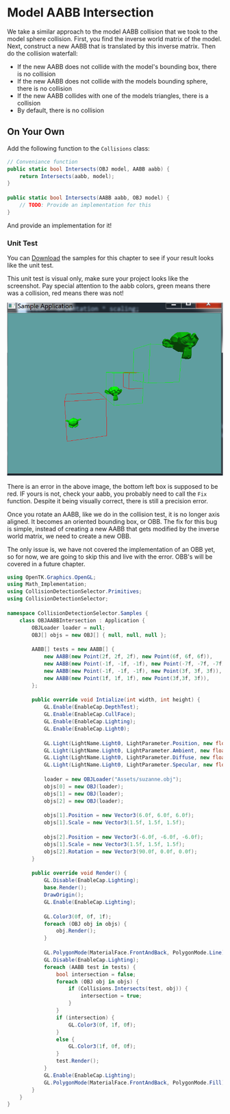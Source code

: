 # Model AABB Intersection

We take a similar approach to the model AABB collision that we took to the model sphere collision. First, you find the inverse world matrix of the model. Next, construct a new AABB that is translated by this inverse matrix. Then do the collision waterfall:

* If the new AABB does not collide with the model's bounding box, there is no collision
* If the new AABB does not collide with the models bounding sphere, there is no collision
* If the new AABB collides with one of the models triangles, there is a collision
* By default, there is no collision

## On Your Own

Add the following function to the ```Collisions``` class:

```cs
// Conveniance function
public static bool Intersects(OBJ model, AABB aabb) {
    return Intersects(aabb, model);
}

public static bool Intersects(AABB aabb, OBJ model) {
    // TODO: Provide an implementation for this
}
```

And provide an implementation for it!

### Unit Test

You can [Download](../Samples/3DModels.rar) the samples for this chapter to see if your result looks like the unit test.

This unit test is visual only, make sure your project looks like the screenshot. Pay special attention to the aabb colors, green means there was a collision, red means there was not!

![UNIT](obj_model_aabb_int_unit.png)

There is an error in the above image, the bottom left box is supposed to be red. IF yours is not, check your aabb, you probably need to call the ```Fix``` function. Despite it being visually correct, there is still a precision error.

Once you rotate an AABB, like we do in the collision test, it is no longer axis aligned. It becomes an oriented bounding box, or OBB. The fix for this bug is simple, instead of creating a new AABB that gets modified by the inverse world matrix, we need to create a new OBB.

The only issue is, we have not covered the implementation of an OBB yet, so for now, we are going to skip this and live with the error. OBB's will be covered in a future chapter.

```cs
using OpenTK.Graphics.OpenGL;
using Math_Implementation;
using CollisionDetectionSelector.Primitives;
using CollisionDetectionSelector;

namespace CollisionDetectionSelector.Samples {
    class OBJAABBIntersection : Application {
        OBJLoader loader = null;
        OBJ[] objs = new OBJ[] { null, null, null };

        AABB[] tests = new AABB[] {
            new AABB(new Point(2f, 2f, 2f), new Point(6f, 6f, 6f)),
            new AABB(new Point(-1f, -1f, -1f), new Point(-7f, -7f, -7f)),
            new AABB(new Point(-1f, -1f, -1f), new Point(3f, 3f, 3f)),
            new AABB(new Point(1f, 1f, 1f), new Point(3f,3f, 3f)),
        };

        public override void Intialize(int width, int height) {
            GL.Enable(EnableCap.DepthTest);
            GL.Enable(EnableCap.CullFace);
            GL.Enable(EnableCap.Lighting);
            GL.Enable(EnableCap.Light0);

            GL.Light(LightName.Light0, LightParameter.Position, new float[] { 0.0f, 0.5f, 0.5f, 0.0f });
            GL.Light(LightName.Light0, LightParameter.Ambient, new float[] { 0f, 1f, 0f, 1f });
            GL.Light(LightName.Light0, LightParameter.Diffuse, new float[] { 0f, 1f, 0f, 1f });
            GL.Light(LightName.Light0, LightParameter.Specular, new float[] { 1f, 1f, 1f, 1f });

            loader = new OBJLoader("Assets/suzanne.obj");
            objs[0] = new OBJ(loader);
            objs[1] = new OBJ(loader);
            objs[2] = new OBJ(loader);

            objs[1].Position = new Vector3(6.0f, 6.0f, 6.0f);
            objs[1].Scale = new Vector3(1.5f, 1.5f, 1.5f);

            objs[2].Position = new Vector3(-6.0f, -6.0f, -6.0f);
            objs[1].Scale = new Vector3(1.5f, 1.5f, 1.5f);
            objs[2].Rotation = new Vector3(90.0f, 0.0f, 0.0f);
        }

        public override void Render() {
            GL.Disable(EnableCap.Lighting);
            base.Render();
            DrawOrigin();
            GL.Enable(EnableCap.Lighting);

            GL.Color3(0f, 0f, 1f);
            foreach (OBJ obj in objs) {
                obj.Render();
            }

            GL.PolygonMode(MaterialFace.FrontAndBack, PolygonMode.Line);
            GL.Disable(EnableCap.Lighting);
            foreach (AABB test in tests) {
                bool intersection = false;
                foreach (OBJ obj in objs) {
                    if (Collisions.Intersects(test, obj)) {
                        intersection = true;
                    }
                }
                if (intersection) {
                    GL.Color3(0f, 1f, 0f);
                }
                else {
                    GL.Color3(1f, 0f, 0f);
                }
                test.Render();
            }
            GL.Enable(EnableCap.Lighting);
            GL.PolygonMode(MaterialFace.FrontAndBack, PolygonMode.Fill);
        }
    }
}
```